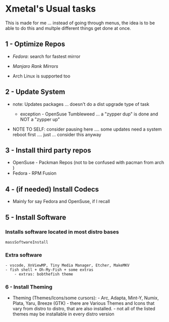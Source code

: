 # Xmetal's Usual tasks

This is made for me ... instead of going through menus, the idea is to be able to do this and multple different things get done at once.

## 1 - Optimize Repos

-   _Fedora_: search for fastest mirror

-   _Manjaro Rank Mirrors_

-   Arch Linux  is supported too

## 2 - Update System

-   note: Updates packages ... doesn't do a dist upgrade type of task
    -   exception - OpenSuse Tumbleweed ... a "zypper dup" is done and NOT a "zypper up"

-   NOTE TO SELF: consider pausing here .... some updates need a system reboot first .... just ... consider this anyway

## 3 - Install third party repos

-   OpenSuse - Packman Repos (not to be confused with pacman from arch )
-   Fedora - RPM Fusion

## 4 - (if needed) Install Codecs

-   Mainly for say Fedora and OpenSuse, if I recall

## 5 - Install Software

### Installs software located in most distro bases

    massSoftwareInstall

### Extra software

    - vscode, XnViewMP, Tiny Media Manager, Etcher, MakeMKV
    - fish shell + Oh-My-Fish + some extras
    	- extras: bobthefish theme

### 6 - Install Theming

-   Theming (Themes/Icons/some cursors):
    	\- Arc, Adapta, Mint-Y, Numix, Plata, Yaru, Breeze (GTK)
    		\- there are Various Themes and Icons that vary from distro to distro, that are also installed.
    		\- not all of the listed themes may be installable in every distro version
